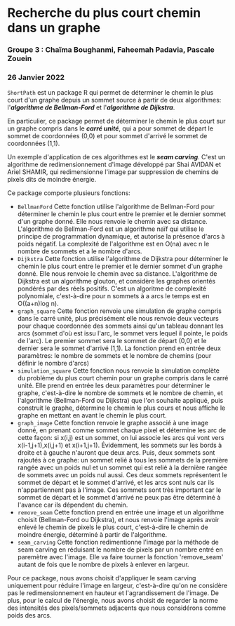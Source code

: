 # Recherche du plus court chemin dans un graphe

### Groupe 3 : Chaïma Boughanmi, Faheemah Padavia, Pascale Zouein

### 26 Janvier 2022

`ShortPath` est un package R qui permet de déterminer le chemin le plus court d'un graphe depuis un sommet source à partir de deux algorithmes: l'***algorithme de Bellman-Ford*** et l'***algorithme de Dijkstra***.

En particulier, ce package permet de déterminer le chemin le plus court sur un graphe compris dans le ***carré unité***, qui a pour sommet de départ le sommet de coordonnées (0,0) et pour sommet d'arrivé le sommet de coordonnées (1,1).

Un exemple d'application de ces algorithmes est le ***seam carving***. C'est un algorithme de redimensionnement d'image développé par Shai AVIDAN et Ariel SHAMIR, qui redimensionne l'image par suppression de chemins de pixels dits de moindre énergie.

Ce package comporte plusieurs fonctions:
- `BellmanFord` 
Cette fonction utilise l'algorithme de Bellman-Ford pour déterminer le chemin le plus court entre le premier et le dernier sommet d'un graphe donné. Elle nous renvoie le chemin avec sa distance. L'algorithme de Bellman-Ford est un algorithme naïf qui utilise le principe de programmation dynamique, et autorise la présence d'arcs à poids négatif. La complexité de l'algorithme est en O(na) avec n le nombre de sommets et a le nombre d'arcs.
- `Dijkstra`
Cette fonction utilise l'algorithme de Dijkstra pour déterminer le chemin le plus court entre le premier et le dernier sommet d'un graphe donné. Elle nous renvoie le chemin avec sa distance. L'algorithme de Dijkstra est un algorithme glouton, et considère les graphes orientés pondérés par des réels positifs. C'est un algoritme de complexité polynomiale, c'est-à-dire pour n sommets à a arcs le temps est en O((a+n)log n).
- `graph_square`
Cette fonction renvoie une simulation de graphe compris dans le carré unité, plus précisément elle nous renvoie deux vecteurs pour chaque coordonnée des sommets ainsi qu'un tableau donnant les arcs (sommet d'où est issu l'arc, le sommet vers lequel il pointe, le poids de l'arc). Le premier sommet sera le sommet de départ (0,0) et le dernier sera le sommet d'arrivé (1,1). La fonction prend en entrée deux paramètres: le nombre de sommets et le nombre de chemins (pour définir le nombre d'arcs)
- `simulation_square`
Cette fonction nous renvoie la simulation complète du problème du plus court chemin pour un graphe compris dans le carré unité. Elle prend en entrée les deux paramètres pour déterminer le graphe, c'est-à-dire le nombre de sommets et le nombre de chemin, et l'algorithme (Bellman-Ford ou Dijkstra) que l'on souhaite appliqué, puis construit le graphe, détermine le chemin le plus cours et nous affiche le graphe en mettant en avant le chemin le plus court.
- `graph_image`
Cette fonction renvoie le graphe associé à une image donné, en prenant comme sommet chaque pixel et détermine les arc de cette façon: si x(i,j) est un sommet, on lui associe les arcs qui vont vers x(i-1,j+1),x(i,j+1) et x(i+1,j+1). Évidemment, les sommets sur les bords à droite et à gauche n'auront que deux arcs. Puis, deux sommets sont rajoutés à ce graphe: un sommet relié à tous les sommets de la première rangée avec un poids nul et un sommet qui est relié à la dernière rangée de sommets avec un poids nul aussi. Ces deux sommets représentent le sommet de départ et le sommet d'arrivé, et les arcs sont nuls car ils n'appartiennent pas à l'image. Ces sommets sont très important car le sommet de départ et le sommet d'arrivé ne peux pas être déterminé à l'avance car ils dépendent du chemin.
- `remove_seam`
Cette fonction prend en entrée une image et un algorithme choisit (Bellman-Ford ou Dijkstra), et nous renvoie l'image après avoir enlevé le chemin de pixels le plus court, c'est-à-dire le chemin de moindre énergie, déterminé à partir de l'algorithme. 
- `seam_carving`
Cette fonction redimentionne l'image par la méthode de seam carving en réduisant le nombre de pixels par un nombre entré en paremètre avec l'image. Elle va faire tourner la fonction 'remove_seam' autant de fois que le nombre de pixels à enlever en largeur.

Pour ce package, nous avons choisit d'appliquer le seam carving uniquement pour réduire l'image en largeur, c'est-à-dire qu'on ne considère pas le redimensionnement en hauteur et l'agrandissement de l'image. De plus, pour le calcul de l'énergie, nous avons choisit de regarder la norme des intensités des pixels/sommets adjacents que nous considérons comme poids des arcs.


